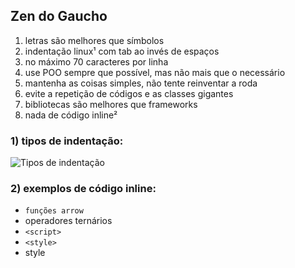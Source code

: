 ## Zen do Gaucho

1. letras são melhores que símbolos
2. indentação linux¹ com tab ao invés de espaços
3. no máximo 70 caracteres por linha
4. use POO sempre que possível, mas não mais que o necessário
5. mantenha as coisas simples, não tente reinventar a roda
6. evite a repetição de códigos e as classes gigantes
7. bibliotecas são melhores que frameworks
8. nada de código inline²

### 1) tipos de indentação:

![Tipos de indentação](https://gaucho.dev/img/indentation.jpg)

### 2) exemplos de código inline:

- `funções arrow`
- operadores ternários
- `<script>`
- `<style>`
- style
